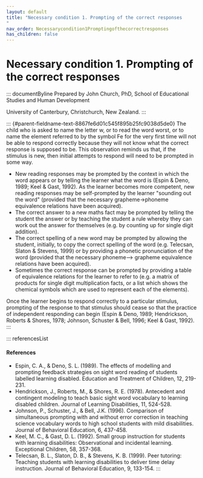 ```yaml
---
layout: default
title: "Necessary condition 1. Prompting of the correct responses 
"
nav_order: Necessarycondition1Promptingofthecorrectresponses
has_children: false
---
```

# Necessary condition 1. Prompting of the correct responses 


::: documentByline
Prepared by John Church, PhD, School of Educational Studies and Human
Development

University of Canterbury, Christchurch, New Zealand.
:::

::: {#parent-fieldname-text-8867fe6d01c545f895b25fc9038d5de0}
The child who is asked to name the letter w, or to read the word worst,
or to name the element referred to by the symbol Fe for the very first
time will not be able to respond correctly because they will not know
what the correct response is supposed to be. This observation reminds us
that, if the stimulus is new, then initial attempts to respond will need
to be prompted in some way.

-   New reading responses may be prompted by the context in which the
    word appears or by telling the learner what the word is (Espin &
    Deno, 1989; Keel & Gast, 1992). As the learner becomes more
    competent, new reading responses may be self-prompted by the learner
    "sounding out the word" (provided that the necessary
    grapheme-\>phoneme equivalence relations have been acquired).
-   The correct answer to a new maths fact may be prompted by telling
    the student the answer or by teaching the student a rule whereby
    they can work out the answer for themselves (e.g. by counting up for
    single digit addition).
-   The correct spelling of a new word may be prompted by allowing the
    student, initially, to copy the correct spelling of the word (e.g.
    Telecsan, Slaton & Stevens, 1999) or by providing a phonetic
    pronunciation of the word (provided that the necessary phoneme--\>
    grapheme equivalence relations have been acquired).
-   Sometimes the correct response can be prompted by providing a table
    of equivalence relations for the learner to refer to (e.g. a matrix
    of products for single digit multiplication facts, or a list which
    shows the chemical symbols which are used to represent each of the
    elements).

Once the learner begins to respond correctly to a particular stimulus,
prompting of the response to that stimulus should cease so that the
practice of independent responding can begin (Espin & Deno, 1989;
Hendrickson, Roberts & Shores, 1978; Johnson, Schuster & Bell, 1996;
Keel & Gast, 1992).
:::

::: referencesList
#### References

-   Espin, C. A., & Deno, S. L. (1989). The effects of modelling and
    prompting feedback strategies on sight word reading of students
    labelled learning disabled. Education and Treatment of Children, 12,
    219-231.
-   Hendrickson, J., Roberts, M., & Shores, R. E. (1978). Antecedent and
    contingent modeling to teach basic sight word vocabulary to learning
    disabled children. Journal of Learning Disabilities, 11, 524-528.
-   Johnson, P., Schuster, J., & Bell, J.K. (1996). Comparison of
    simultaneous prompting with and without error correction in teaching
    science vocabulary words to high school students with mild
    disabilities. Journal of Behavioral Education, 6, 437-458.
-   Keel, M. C., & Gast, D. L. (1992). Small group instruction for
    students with learning disabilities: Observational and incidental
    learning. Exceptional Children, 58, 357-368.
-   Telecsan, B. L., Slaton, D. B., & Stevens, K. B. (1999). Peer
    tutoring: Teaching students with learning disabilities to deliver
    time delay instruction. Journal of Behavioral Education, 9, 133-154.
:::
